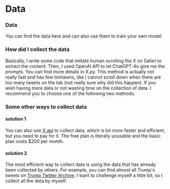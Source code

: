 # Data

### Data
You can find the data here and can also use them to train your own model.

### How did I collect the data
Basically, I write some code that imitate human scrolling the X on Safari to extract the content. Then, I used OpenAI API to let ChatGPT-4o give me the prompts. You can find more details in X.py. This method is actually not really fast and has few limitaions, like I cannot scroll down when there are too many tweets on the tab (not really sure why did this happen). If you wish having more data or not wasting time on the collection of data. I recommend you to choose one of the following two methods.

### Some other ways to collect data
#### solution 1
You can also use [X api](https://developer.x.com/en) to collect data, which is lot more faster and efficient, but you need to pay for it. The free plan is literally unusable and the basic plan costs $200 per month.
#### solution 2
The most efficient way to collect data is using the data that has already been collected by others. For example, you can find almost all Trump's tweets on [Trump Twitter Archive](https://www.thetrumparchive.com). I want to challenge myself a little bit, so I collect all the data by myself.
